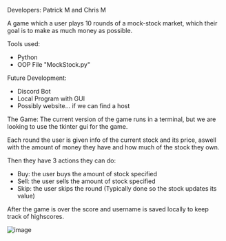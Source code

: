 Developers: Patrick M and Chris M

A game which a user plays 10 rounds of a mock-stock market, which their goal is to make as much money as possible.

Tools used:
- Python
- OOP File "MockStock.py"

Future Development:
- Discord Bot
- Local Program with GUI
- Possibly website... if we can find a host

The Game:
The current version of the game runs in a terminal, but we are looking to use the tkinter gui for the game.

Each round the user is given info of the current stock and its price, aswell with the amount of money they have and how much of the stock they own.

Then they have 3 actions they can do:
- Buy: the user buys the amount of stock specified
- Sell: the user sells the amount of stock specified
- Skip: the user skips the round (Typically done so the stock updates its value)

After the game is over the score and username is saved locally to keep track of highscores.

![image](https://github.com/user-attachments/assets/c4f94829-d005-4b9b-b3de-5e7f4c416141)

